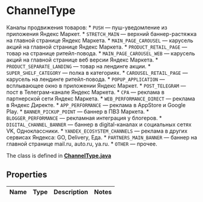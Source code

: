 

# ChannelType

Каналы продвижения товаров:  * `PUSH` — пуш-уведомление из приложения Яндекс Маркет.  * `STRETCH_MAIN` — верхний баннер-растяжка на главной странице Яндекс Маркета.  * `MAIN_PAGE_CAROUSEL` — карусель акций на главной странице Яндекс Маркета.  * `PRODUCT_RETAIL_PAGE` — товар на странице ритейл-повода.  * `MAIN_PAGE_CAROUSEL_WEB` — карусель акций на главной странице веб версии Яндекс Маркета.  * `PRODUCT_SEPARATE_LANDING` — товар на лендинге акции.  * `SUPER_SHELF_CATEGORY` — полка в категориях.  * `CAROUSEL_RETAIL_PAGE` — карусель на лендинге ритейл-повода.  * `POPUP_APPLICATION` — всплывающее окно в приложении Яндекс Маркет.  * `POST_TELEGRAM` — пост в Телеграм-канале Яндекс Маркета.  * `CPA` — реклама в партнерской сети Яндекс Маркета.  * `WEB_PERFORMANCE_DIRECT` — реклама в Яндекс Директе.  * `APP_PERFORMANCE` — реклама в AppStore и Google Play.  * `BANNER_PICKUP_POINT` — баннер в ПВЗ Маркета.  * `BLOGGER_PERFORMANCE` — рекламная интеграция у блогеров.  * `DIGITAL_CHANNEL_BANNER` — баннер в digital-каналах и социальных сетях VK, Одноклассники.  * `YANDEX_ECOSYSTEM_CHANNELS` — реклама в других сервисах Яндекса: GO, Delivery, Еда.  * `PARTNERS_MAIN_BANNER` — баннер на главной странице mail.ru, auto.ru, ya.ru.  * `OTHER` — прочее. 

The class is defined in **[ChannelType.java](../../src/main/java/org/openapitools/model/ChannelType.java)**

## Properties

Name | Type | Description | Notes
------------ | ------------- | ------------- | -------------


